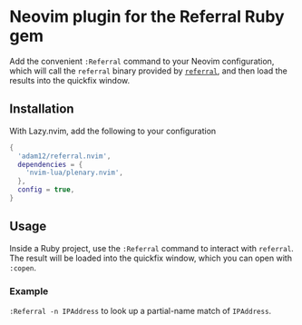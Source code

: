 # Neovim plugin for the Referral Ruby gem

Add the convenient `:Referral` command to your Neovim configuration, which will
call the `referral` binary provided by [`referral`][1], and then load the results
into the quickfix window.

## Installation

With Lazy.nvim, add the following to your configuration

```lua
{
  'adam12/referral.nvim',
  dependencies = {
    'nvim-lua/plenary.nvim',
  },
  config = true,
}
```

## Usage

Inside a Ruby project, use the `:Referral` command to interact with `referral`.
The result will be loaded into the quickfix window, which you can open with `:copen`.

### Example

`:Referral -n IPAddress` to look up a partial-name match of `IPAddress`.

[1]: https://rubygems.org/gems/referral
